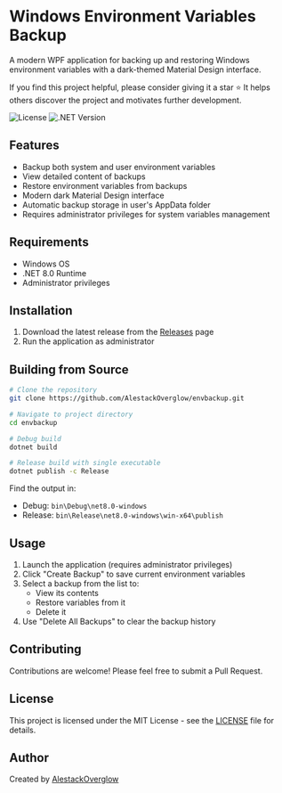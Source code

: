 # Windows Environment Variables Backup

A modern WPF application for backing up and restoring Windows environment variables with a dark-themed Material Design interface.

If you find this project helpful, please consider giving it a star ⭐ It helps others discover the project and motivates further development.

![License](https://img.shields.io/github/license/AlestackOverglow/envbackup)
![.NET Version](https://img.shields.io/badge/.NET-8.0-purple)

## Features

- Backup both system and user environment variables
- View detailed content of backups
- Restore environment variables from backups
- Modern dark Material Design interface
- Automatic backup storage in user's AppData folder
- Requires administrator privileges for system variables management

## Requirements

- Windows OS
- .NET 8.0 Runtime
- Administrator privileges

## Installation

1. Download the latest release from the [Releases](../../releases) page
2. Run the application as administrator

## Building from Source

```bash
# Clone the repository
git clone https://github.com/AlestackOverglow/envbackup.git

# Navigate to project directory
cd envbackup

# Debug build
dotnet build

# Release build with single executable
dotnet publish -c Release
```
Find the output in:
   - Debug: `bin\Debug\net8.0-windows`
   - Release: `bin\Release\net8.0-windows\win-x64\publish`


## Usage

1. Launch the application (requires administrator privileges)
2. Click "Create Backup" to save current environment variables
3. Select a backup from the list to:
   - View its contents
   - Restore variables from it
   - Delete it
4. Use "Delete All Backups" to clear the backup history

## Contributing

Contributions are welcome! Please feel free to submit a Pull Request.

## License

This project is licensed under the MIT License - see the [LICENSE](LICENSE) file for details.

## Author

Created by [AlestackOverglow](https://alestackoverglow.github.io/) 
